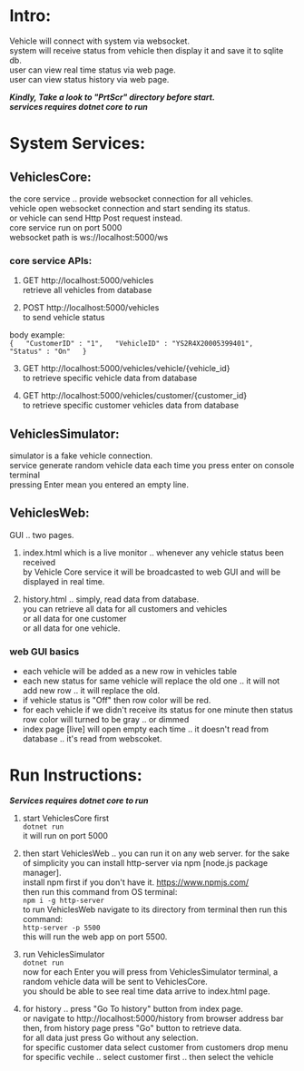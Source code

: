 # Intro:
Vehicle will connect with system via websocket.  
system will receive status from vehicle then display it and save it to sqlite db.  
user can view real time status via web page.  
user can view status history via web page.

***Kindly, Take a look to "PrtScr" directory before start.***  
***services requires dotnet core to run***  

# System Services:

## VehiclesCore:
the core service .. provide websocket connection for all vehicles.  
vehicle open websocket connection and start sending its status.  
or vehicle can send Http Post request instead.  
core service run on port 5000  
websocket path is ws://localhost:5000/ws

### core service APIs:
1. GET http://localhost:5000/vehicles  
retrieve all vehicles from database

2. POST http://localhost:5000/vehicles  
to send vehicle status

body example:  
`{  
	"CustomerID" : "1",  
	"VehicleID" : "YS2R4X20005399401",  
	"Status" : "On"  
}` 

3. GET http://localhost:5000/vehicles/vehicle/{vehicle_id}  
to retrieve specific vehicle data from database

4. GET http://localhost:5000/vehicles/customer/{customer_id}  
to retrieve specific customer vehicles data from database


## VehiclesSimulator:
simulator is a fake vehicle connection.  
service generate random vehicle data each time you press enter on console terminal  
pressing Enter mean you entered an empty line.

## VehiclesWeb:
GUI .. two pages.  
1. index.html which is a live monitor .. whenever any vehicle status been received   
by Vehicle Core service it will be broadcasted to web GUI and will be displayed in real time.

2. history.html .. simply, read data from database.  
you can retrieve all data for all customers and vehicles  
or all data for one customer  
or all data for one vehicle.  

### web GUI basics
- each vehicle will be added as a new row in vehicles table
- each new status for same vehicle will replace the old one .. it will not add new row .. it will replace the old.  
- if vehicle status is "Off" then row color will be red.
- for each vehicle if we didn't receive its status for one minute then status row color will turned to be gray .. or dimmed  
- index page [live] will open empty each time .. it doesn't read from database .. it's read from webscoket.



# Run Instructions:
***Services requires dotnet core to run***
1. start VehiclesCore first  
`dotnet run`  
it will run on port 5000

2. then start VehiclesWeb .. you can run it on any web server. for the sake of simplicity you can install http-server via npm [node.js package manager].   
install npm first if you don't have it. https://www.npmjs.com/  
then run this command from OS terminal:  
`npm i -g http-server`  
to run VehiclesWeb navigate to its directory from terminal then run this command:  
`http-server -p 5500`  
this will run the web app on port 5500.

3. run VehiclesSimulator  
`dotnet run`  
now for each Enter you will press from VehiclesSimulator terminal, a random vehicle data will be sent to VehiclesCore.  
you should be able to see real time data arrive to index.html page.

4. for history .. press "Go To history" button from index page.  
or navigate to http://localhost:5000/history from browser address bar  
then, from history page press "Go" button to retrieve data.  
for all data just press Go without any selection.  
for specific customer data select customer from customers drop menu  
for specific vechile .. select customer first .. then select the vehicle  
